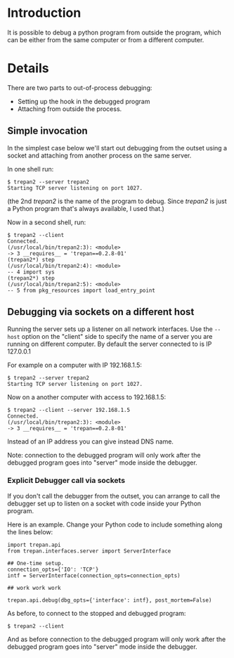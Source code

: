 

# Introduction #

It is possible to debug a python program from outside the program, which can be either from the same computer or from a different computer.


# Details #

There are two parts to out-of-process debugging:

  * Setting up the hook in the debugged program
  * Attaching from outside the process.

## Simple invocation ##

In the simplest case below we'll start out debugging from the outset using a socket and attaching from another process on the same server.

In one shell run:

```
$ trepan2 --server trepan2
Starting TCP server listening on port 1027.
```

(the 2nd _trepan2_ is the name of the program to debug. Since _trepan2_ is just a Python program that's always available, I used that.)

Now in a second shell, run:

```
$ trepan2 --client
Connected.
(/usr/local/bin/trepan2:3): <module>
-> 3 __requires__ = 'trepan==0.2.8-01'
(trepan2*) step
(/usr/local/bin/trepan2:4): <module>
-- 4 import sys
(trepan2*) step
(/usr/local/bin/trepan2:5): <module>
-- 5 from pkg_resources import load_entry_point
```


## Debugging via sockets on a different host ##

Running the server sets up a listener on all network interfaces. Use the `--host` option on the "client" side to specify the name of a server you are running on different computer. By default the server connected to is IP 127.0.0.1

For example on a computer with IP 192.168.1.5:

```
$ trepan2 --server trepan2
Starting TCP server listening on port 1027.
```

Now on a another computer with access to 192.168.1.5:

```
$ trepan2 --client --server 192.168.1.5
Connected.
(/usr/local/bin/trepan2:3): <module>
-> 3 __requires__ = 'trepan==0.2.8-01'
```

Instead of an IP address you can give instead DNS name.

Note: connection to the debugged program will only work after the debugged program goes into "server" mode inside the debugger.

### Explicit Debugger call via sockets ###

If you don't call the debugger from the outset, you can arrange to call the debugger set up to listen on a socket with code inside your Python program.

Here is an example. Change your Python code to include something along the lines below:

```
import trepan.api
from trepan.interfaces.server import ServerInterface

## One-time setup.
connection_opts={'IO': 'TCP'}
intf = ServerInterface(connection_opts=connection_opts)

## work work work

trepan.api.debug(dbg_opts={'interface': intf}, post_mortem=False)

```

As before, to connect to the stopped and debugged program:

```
$ trepan2 --client
```

And as before connection to the debugged program will only work after the debugged program goes into "server" mode inside the debugger.